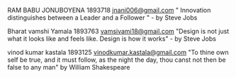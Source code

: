 RAM BABU JONUBOYENA
1893718
jnani006@gmail.com
  " Innovation distinguishes between a Leader and a Follower " - by Steve Jobs
  
  
Bharat vamshi Yamala
1893763
vamsivami18@gmail.com
   "Design is not just what it looks like and feels like. Design is how it works" - by Steve Jobs
   
   vinod kumar kastala
   1893125
   vinodkumar.kastala@gmail.com
   "To thine own self be true, and it must follow, as the night the day, thou canst not then be false to any man" by William Shakespeare